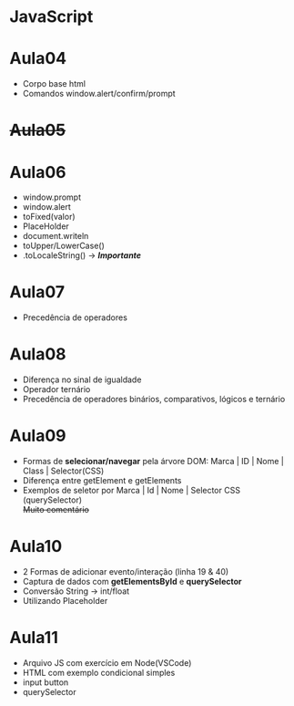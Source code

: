 # JavaScript 
# Aula04
- Corpo base html
- Comandos window.alert/confirm/prompt 

# ~~Aula05~~

# Aula06
- window.prompt
- window.alert
- toFixed(valor)
- PlaceHolder
- document.writeln
- toUpper/LowerCase()
- .toLocaleString() -> *<strong> Importante </strong>*

# Aula07
- Precedência de operadores

# Aula08
- Diferença no sinal de igualdade
- Operador ternário
- Precedência de operadores binários, comparativos, lógicos e ternário

# Aula09
- Formas de <strong>selecionar/navegar</strong> pela árvore DOM: Marca | ID | Nome | Class | Selector(CSS)
- Diferença entre getElement e getElements
- Exemplos de seletor por Marca | Id | Nome | Selector CSS (querySelector)
~~<br>Muito comentário~~

# Aula10
- 2 Formas de adicionar evento/interação (linha 19 & 40)
- Captura de dados com <strong> getElementsById</strong> e <strong>querySelector</strong> 
- Conversão String -> int/float
- Utilizando Placeholder

# Aula11
- Arquivo JS com exercício em Node(VSCode)
- HTML com exemplo condicional simples
- input button
- querySelector
